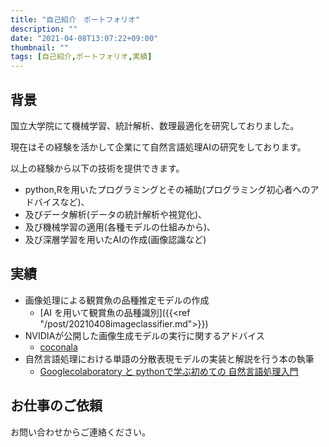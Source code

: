 ```yaml
---
title: "自己紹介　ポートフォリオ"
description: ""
date: "2021-04-08T13:07:22+09:00"
thumbnail: ""
tags: [自己紹介,ポートフォリオ,実績]
---
```

## 背景
国立大学院にて機械学習、統計解析、数理最適化を研究しておりました。

現在はその経験を活かして企業にて自然言語処理AIの研究をしております。

以上の経験から以下の技術を提供できます。

- python,Rを用いたプログラミングとその補助(プログラミング初心者へのアドバイスなど)、
- 及びデータ解析(データの統計解析や視覚化)、
- 及び機械学習の適用(各種モデルの仕組みから)、
- 及び深層学習を用いたAIの作成(画像認識など)

## 実績
- 画像処理による観賞魚の品種推定モデルの作成
  - [AI を用いて観賞魚の品種識別]({{<ref "/post/20210408imageclassifier.md">}})
- NVIDIAが公開した画像生成モデルの実行に関するアドバイス
  - [coconala ](https://coconala.com/users/1117897/services)
- 自然言語処理における単語の分散表現モデルの実装と解説を行う本の執筆
  - [Googlecolaboratory と pythonで学ぶ初めての 自然言語処理入門](https://subcul-science.booth.pm/items/1562211)

## お仕事のご依頼
お問い合わせからご連絡ください。

